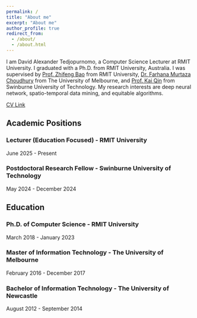 ```yaml
---
permalink: /
title: "About me"
excerpt: "About me"
author_profile: true
redirect_from: 
  - /about/
  - /about.html
---
```


I am David Alexander Tedjopurnomo, a Computer Science Lecturer at RMIT University. I graduated with a Ph.D. from RMIT University, Australia. I was supervised by <a href="https://baozhifeng.net">Prof. Zhifeng Bao</a> from RMIT University, <a href="https://sites.google.com/site/farhanamc/">Dr. Farhana Murtaza Choudhury</a> from The University of Melbourne, and <a href="http://www.alexkaiqin.org/">Prof. Kai Qin</a> from Swinburne University of Technology. My research interests are deep neural network, spatio-temporal data mining, and equitable algorithms.

<a href="../files/docs/CV.pdf">CV Link</a>

## Academic Positions

### Lecturer (Education Focused) - RMIT University

June 2025 - Present

### Postdoctoral Research Fellow - Swinburne University of Technology

May 2024 - December 2024


## Education 

### Ph.D. of Computer Science - RMIT University 
March 2018 - January 2023

### Master of Information Technology - The University of Melbourne 
February 2016 - December 2017

### Bachelor of Information Technology - The University of Newcastle
August 2012 - September 2014
